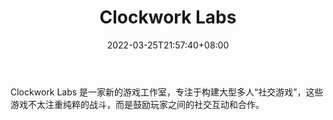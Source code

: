 ﻿---
weight: 
title: "Clockwork Labs"
description: "Clockwork Labs 是一家新的游戏工作室，专注于构建大型多人“社交游戏”，这些游戏不太注重纯粹的战斗，而是鼓励玩家之间的社交互动和合作。"
date: 2022-03-25T21:57:40+08:00
lastmod: 2022-03-25T16:45:40+08:00
draft: false
authors: ["Metabd"]
featuredImage: "94.jpg"
link: "https://clockworklabs.io/"
tags: ["Clockwork Labs","NFT游戏"]
categories: ["navigation"]
navigation: ["NFT游戏"]
lightgallery: true
toc: true
pinned: false
recommend: false
recommend1: false
---
Clockwork Labs 是一家新的游戏工作室，专注于构建大型多人“社交游戏”，这些游戏不太注重纯粹的战斗，而是鼓励玩家之间的社交互动和合作。
